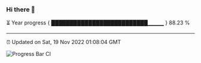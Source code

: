 ### Hi there 👋

⏳ Year progress { ██████████████████████████▁▁▁▁ } 88.23 %

---

⏰ Updated on Sat, 19 Nov 2022 01:08:04 GMT

![Progress Bar CI](https://github.com/liununu/liununu/workflows/Progress%20Bar%20CI/badge.svg)
